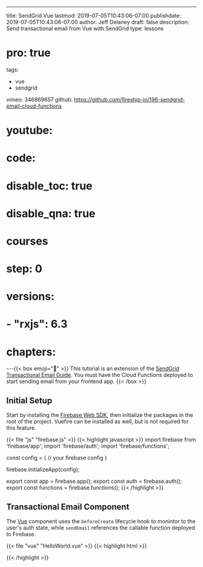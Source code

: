 ---
title: SendGrid Vue
lastmod: 2019-07-05T10:43:06-07:00
publishdate: 2019-07-05T10:43:06-07:00
author: Jeff Delaney
draft: false
description: Send transactional email from Vue with SendGrid
type: lessons
# pro: true
tags:
  - vue
  - sendgrid

vimeo: 346869657
github: https://github.com/fireship-io/196-sendgrid-email-cloud-functions
# youtube:
# code:
# disable_toc: true
# disable_qna: true

# courses
# step: 0

# versions:
#     - "rxjs": 6.3

# chapters:
---{{< box emoji="👀" >}} This tutorial is an extension of the
[SendGrid Transactional Email Guide](/lessons/sendgrid-transactional-email-guide/).
You must have the Cloud Functions deployed to start sending email from your
frontend app. {{< /box >}}

## Initial Setup

Start by installing the
[Firebase Web SDK](https://firebase.google.com/docs/web/setup), then initialize
the packages in the root of the project. Vuefire can be installed as well, but
is not required for this feature.

{{< file "js" "firebase.js" >}} {{< highlight javascript >}} import firebase
from 'firebase/app'; import 'firebase/auth'; import 'firebase/functions';

const config = { // your firebase config }

firebase.initializeApp(config);

export const app = firebase.app(); export const auth = firebase.auth(); export
const functions = firebase.functions(); {{< /highlight >}}

## Transactional Email Component

The [Vue](https://vuejs.org/) component uses the `beforeCreate` lifecycle hook
to monintor to the user's auth state, while `sendEmail` references the callable
function deployed to Firebase.

{{< file "vue" "HelloWorld.vue" >}} {{< highlight html >}} <template>

<div>

  <div v-if="user">
    {{ JSON.stringify(user) }}
    <button v-on:click="sendEmail()">Send Email with Callable Function</button>
    <button v-on:click="signOut()">Sign Out</button>
  </div>

  <div v-else>
    <button v-on:click="signInWithGoogle()">Login with Google</button>
  </div>

</div>
</template>

<script>

import * as firebase from 'firebase/app';
import { auth, functions } from '../firebase';

export default {
  name: 'HelloWorld',
  data: function () {
    return {
      user: null
    }
  },
  beforeCreate: function() {
    firebase.auth().onAuthStateChanged((user) => {
      this.user = user;
    })
  },
  methods: {
    signInWithGoogle: function() {
      return auth.signInWithPopup(new firebase.auth.GoogleAuthProvider())
    },
    signOut: function() {
      return auth.signOut();
    },
    sendEmail: function() {
      const callable = functions.httpsCallable('genericEmail');
      return callable({ text: 'Sending email with Vue and SendGrid is fun!', subject: 'Email from Vue'}).then(console.log);
    },
  }
}
</script>

{{< /highlight >}}
